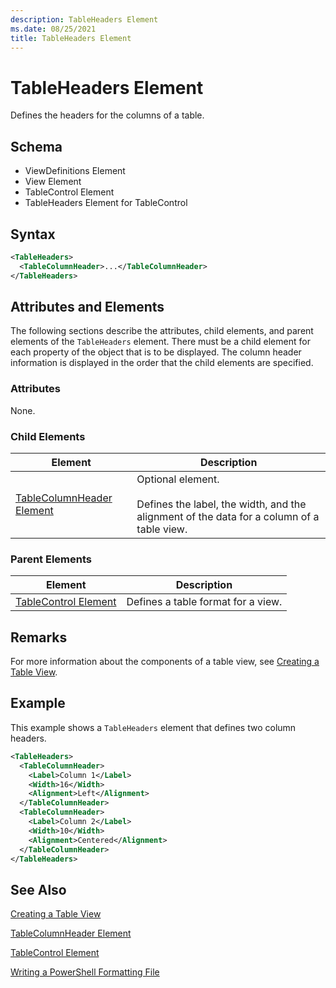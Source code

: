 ```yaml
---
description: TableHeaders Element
ms.date: 08/25/2021
title: TableHeaders Element
---
```

# TableHeaders Element

Defines the headers for the columns of a table.

## Schema

- ViewDefinitions Element
- View Element
- TableControl Element
- TableHeaders Element for TableControl

## Syntax

```xml
<TableHeaders>
  <TableColumnHeader>...</TableColumnHeader>
</TableHeaders>

```

## Attributes and Elements

The following sections describe the attributes, child elements, and parent elements of the
`TableHeaders` element. There must be a child element for each property of the object that is to be
displayed. The column header information is displayed in the order that the child elements are
specified.

### Attributes

None.

### Child Elements

|Element|Description|
|-------------|-----------------|
|[TableColumnHeader Element](./tablecolumnheader-element-format.md)|Optional element.<br /><br /> Defines the label, the width, and the alignment of the data for a column of a table view.|

### Parent Elements

|Element|Description|
|-------------|-----------------|
|[TableControl Element](./tablecontrol-element-format.md)|Defines a table format for a view.|

## Remarks

For more information about the components of a table view, see [Creating a Table View](./creating-a-table-view.md).

## Example

This example shows a `TableHeaders` element that defines two column headers.

```xml
<TableHeaders>
  <TableColumnHeader>
    <Label>Column 1</Label>
    <Width>16</Width>
    <Alignment>Left</Alignment>
  </TableColumnHeader>
  <TableColumnHeader>
    <Label>Column 2</Label>
    <Width>10</Width>
    <Alignment>Centered</Alignment>
  </TableColumnHeader>
</TableHeaders>
```

## See Also

[Creating a Table View](./creating-a-table-view.md)

[TableColumnHeader Element](./tablecolumnheader-element-format.md)

[TableControl Element](./tablecontrol-element-format.md)

[Writing a PowerShell Formatting File](./writing-a-powershell-formatting-file.md)
